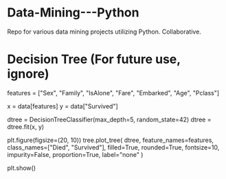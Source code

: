 # Data-Mining---Python
Repo for various data mining projects utilizing Python. Collaborative. 

# Decision Tree (For future use, ignore)
features = ["Sex", "Family", "IsAlone", "Fare", "Embarked", "Age", "Pclass"]

x = data[features]
y = data["Survived"]

dtree = DecisionTreeClassifier(max_depth=5, random_state=42)
dtree = dtree.fit(x, y)

plt.figure(figsize=(20, 10))
tree.plot_tree(
    dtree, feature_names=features, class_names=["Died", "Survived"], filled=True, rounded=True, fontsize=10,
    impurity=False, proportion=True, label="none"
) 

plt.show()
